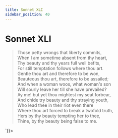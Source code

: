 ```yaml
---
title: Sonnet XLI
sidebar_position: 40
---
```

<div dangerouslySetInnerHTML={{__html: `<div><HTML><HEAD><TITLE>Sonnet XLI</TITLE></HEAD>
<BODY><H1>Sonnet XLI</H1>

<BLOCKQUOTE>Those petty wrongs that liberty commits,<BR>
When I am sometime absent from thy heart,<BR>
Thy beauty and thy years full well befits,<BR>
For still temptation follows where thou art.<BR>
Gentle thou art and therefore to be won,<BR>
Beauteous thou art, therefore to be assailed;<BR>
And when a woman woos, what woman's son<BR>
Will sourly leave her till she have prevailed?<BR>
Ay me! but yet thou mightest my seat forbear,<BR>
And chide try beauty and thy straying youth,<BR>
Who lead thee in their riot even there<BR>
Where thou art forced to break a twofold truth,<BR>
  Hers by thy beauty tempting her to thee,<BR>
  Thine, by thy beauty being false to me.<BR>
</BLOCKQUOTE>

</BODY></HTML>
</div>`}}></div>